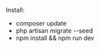 <p>Install:</p>
<ul>
<li>composer update</li>
<li>php artisan migrate --seed</li>
<li>npm install && npm run dev</li>
</ul>
